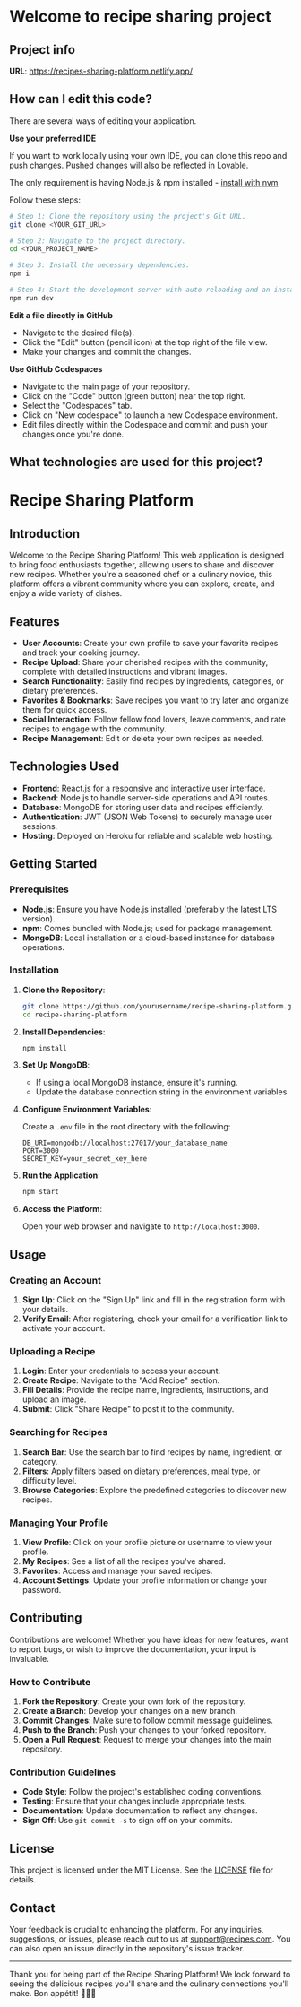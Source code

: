 # Welcome to recipe sharing  project

## Project info

**URL**: https://recipes-sharing-platform.netlify.app/

## How can I edit this code?

There are several ways of editing your application.



**Use your preferred IDE**

If you want to work locally using your own IDE, you can clone this repo and push changes. Pushed changes will also be reflected in Lovable.

The only requirement is having Node.js & npm installed - [install with nvm](https://github.com/nvm-sh/nvm#installing-and-updating)

Follow these steps:

```sh
# Step 1: Clone the repository using the project's Git URL.
git clone <YOUR_GIT_URL>

# Step 2: Navigate to the project directory.
cd <YOUR_PROJECT_NAME>

# Step 3: Install the necessary dependencies.
npm i

# Step 4: Start the development server with auto-reloading and an instant preview.
npm run dev
```

**Edit a file directly in GitHub**

- Navigate to the desired file(s).
- Click the "Edit" button (pencil icon) at the top right of the file view.
- Make your changes and commit the changes.

**Use GitHub Codespaces**

- Navigate to the main page of your repository.
- Click on the "Code" button (green button) near the top right.
- Select the "Codespaces" tab.
- Click on "New codespace" to launch a new Codespace environment.
- Edit files directly within the Codespace and commit and push your changes once you're done.

## What technologies are used for this project?



# Recipe Sharing Platform

## Introduction

Welcome to the Recipe Sharing Platform! This web application is designed to bring food enthusiasts together, allowing users to share and discover new recipes. Whether you're a seasoned chef or a culinary novice, this platform offers a vibrant community where you can explore, create, and enjoy a wide variety of dishes.

## Features

- **User Accounts**: Create your own profile to save your favorite recipes and track your cooking journey.
- **Recipe Upload**: Share your cherished recipes with the community, complete with detailed instructions and vibrant images.
- **Search Functionality**: Easily find recipes by ingredients, categories, or dietary preferences.
- **Favorites & Bookmarks**: Save recipes you want to try later and organize them for quick access.
- **Social Interaction**: Follow fellow food lovers, leave comments, and rate recipes to engage with the community.
- **Recipe Management**: Edit or delete your own recipes as needed.

## Technologies Used

- **Frontend**: React.js for a responsive and interactive user interface.
- **Backend**: Node.js to handle server-side operations and API routes.
- **Database**: MongoDB for storing user data and recipes efficiently.
- **Authentication**: JWT (JSON Web Tokens) to securely manage user sessions.
- **Hosting**: Deployed on Heroku for reliable and scalable web hosting.

## Getting Started

### Prerequisites

- **Node.js**: Ensure you have Node.js installed (preferably the latest LTS version).
- **npm**: Comes bundled with Node.js; used for package management.
- **MongoDB**: Local installation or a cloud-based instance for database operations.

### Installation

1. **Clone the Repository**:

   ```bash
   git clone https://github.com/yourusername/recipe-sharing-platform.git
   cd recipe-sharing-platform
   ```

2. **Install Dependencies**:

   ```bash
   npm install
   ```

3. **Set Up MongoDB**:

   - If using a local MongoDB instance, ensure it's running.
   - Update the database connection string in the environment variables.

4. **Configure Environment Variables**:

   Create a `.env` file in the root directory with the following:

   ```env
   DB_URI=mongodb://localhost:27017/your_database_name
   PORT=3000
   SECRET_KEY=your_secret_key_here
   ```

5. **Run the Application**:

   ```bash
   npm start
   ```

6. **Access the Platform**:

   Open your web browser and navigate to `http://localhost:3000`.

## Usage

### Creating an Account

1. **Sign Up**: Click on the "Sign Up" link and fill in the registration form with your details.
2. **Verify Email**: After registering, check your email for a verification link to activate your account.

### Uploading a Recipe

1. **Login**: Enter your credentials to access your account.
2. **Create Recipe**: Navigate to the "Add Recipe" section.
3. **Fill Details**: Provide the recipe name, ingredients, instructions, and upload an image.
4. **Submit**: Click "Share Recipe" to post it to the community.

### Searching for Recipes

1. **Search Bar**: Use the search bar to find recipes by name, ingredient, or category.
2. **Filters**: Apply filters based on dietary preferences, meal type, or difficulty level.
3. **Browse Categories**: Explore the predefined categories to discover new recipes.

### Managing Your Profile

1. **View Profile**: Click on your profile picture or username to view your profile.
2. **My Recipes**: See a list of all the recipes you've shared.
3. **Favorites**: Access and manage your saved recipes.
4. **Account Settings**: Update your profile information or change your password.

## Contributing

Contributions are welcome! Whether you have ideas for new features, want to report bugs, or wish to improve the documentation, your input is invaluable.

### How to Contribute

1. **Fork the Repository**: Create your own fork of the repository.
2. **Create a Branch**: Develop your changes on a new branch.
3. **Commit Changes**: Make sure to follow commit message guidelines.
4. **Push to the Branch**: Push your changes to your forked repository.
5. **Open a Pull Request**: Request to merge your changes into the main repository.

### Contribution Guidelines

- **Code Style**: Follow the project's established coding conventions.
- **Testing**: Ensure that your changes include appropriate tests.
- **Documentation**: Update documentation to reflect any changes.
- **Sign Off**: Use `git commit -s` to sign off on your commits.

## License

This project is licensed under the MIT License. See the [LICENSE](LICENSE) file for details.

## Contact

Your feedback is crucial to enhancing the platform. For any inquiries, suggestions, or issues, please reach out to us at [support@recipes.com](mailto:support@recipes.com). You can also open an issue directly in the repository's issue tracker.

---

Thank you for being part of the Recipe Sharing Platform! We look forward to seeing the delicious recipes you'll share and the culinary connections you'll make. Bon appétit! 🍳👨🍳

